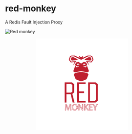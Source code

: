 # red-monkey
A Redis Fault Injection Proxy

![Red monkey](https://github.com/toyotaconnected-India/red-monkey/workflows/red-monkey/badge.svg?branch=main)


<p align="center">
  <img src="./assets/red-monkey-logo.png" width=300 height=300 />
</p>
